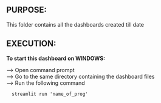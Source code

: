 **PURPOSE:**
--

This folder contains all the dashboards created till date

**EXECUTION:**
--

**To start this dashboard on WINDOWS:**

--> Open command prompt\
--> Go to the same directory containing the dashboard files\
--> Run the following command
```
  streamlit run 'name_of_prog'
```

